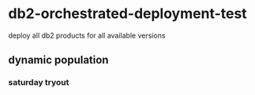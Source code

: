 # db2-orchestrated-deployment-test
deploy all db2 products for all available versions

## dynamic population 

### saturday tryout
